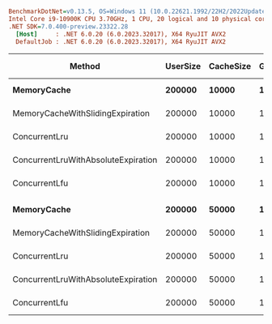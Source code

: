 ``` ini

BenchmarkDotNet=v0.13.5, OS=Windows 11 (10.0.22621.1992/22H2/2022Update/SunValley2)
Intel Core i9-10900K CPU 3.70GHz, 1 CPU, 20 logical and 10 physical cores
.NET SDK=7.0.400-preview.23322.28
  [Host]     : .NET 6.0.20 (6.0.2023.32017), X64 RyuJIT AVX2
  DefaultJob : .NET 6.0.20 (6.0.2023.32017), X64 RyuJIT AVX2


```
|                              Method | UserSize | CacheSize | GetOrAddOperations | ThreadCount | EnableStatistics |       Mean |     Error |    StdDev | Ratio | RatioSD |        Gen0 |       Gen1 |       Gen2 |  Allocated | Alloc Ratio |
|------------------------------------ |--------- |---------- |------------------- |------------ |----------------- |-----------:|----------:|----------:|------:|--------:|------------:|-----------:|-----------:|-----------:|------------:|
|                         **MemoryCache** |   **200000** |     **10000** |            **1000000** |          **10** |            **False** | **5,046.0 ms** | **103.71 ms** | **302.51 ms** |  **1.00** |    **0.00** | **102000.0000** | **49000.0000** | **10000.0000** | **4467.52 MB** |        **1.00** |
|    MemoryCacheWithSlidingExpiration |   200000 |     10000 |            1000000 |          10 |            False | 4,882.7 ms | 105.76 ms | 308.51 ms |  0.97 |    0.08 | 100000.0000 | 46000.0000 |  9000.0000 | 4384.54 MB |        0.98 |
|                       ConcurrentLru |   200000 |     10000 |            1000000 |          10 |            False |   612.3 ms |  11.14 ms |  11.44 ms |  0.13 |    0.01 |  23000.0000 |  3000.0000 |          - |  256.38 MB |        0.06 |
| ConcurrentLruWithAbsoluteExpiration |   200000 |     10000 |            1000000 |          10 |            False |   633.7 ms |  12.67 ms |  32.02 ms |  0.13 |    0.01 |  24000.0000 |  4000.0000 |          - |  265.13 MB |        0.06 |
|                       ConcurrentLfu |   200000 |     10000 |            1000000 |          10 |            False |   534.2 ms |  10.61 ms |  15.88 ms |  0.11 |    0.01 |  25000.0000 |  8000.0000 |          - |  276.19 MB |        0.06 |
|                                     |          |           |                    |             |                  |            |           |           |       |         |             |            |            |            |             |
|                         **MemoryCache** |   **200000** |     **50000** |            **1000000** |          **10** |            **False** | **3,956.6 ms** | **154.15 ms** | **449.67 ms** |  **1.00** |    **0.00** |  **47000.0000** | **25000.0000** | **10000.0000** | **3581.16 MB** |        **1.00** |
|    MemoryCacheWithSlidingExpiration |   200000 |     50000 |            1000000 |          10 |            False | 4,552.7 ms | 181.89 ms | 536.31 ms |  1.16 |    0.18 |  46000.0000 | 22000.0000 |  6000.0000 |  4198.7 MB |        1.17 |
|                       ConcurrentLru |   200000 |     50000 |            1000000 |          10 |            False |   809.4 ms |  15.93 ms |  18.96 ms |  0.21 |    0.02 |  14000.0000 |  4000.0000 |          - |   171.4 MB |        0.05 |
| ConcurrentLruWithAbsoluteExpiration |   200000 |     50000 |            1000000 |          10 |            False |   898.5 ms |  28.18 ms |  81.76 ms |  0.23 |    0.04 |  17000.0000 |  4000.0000 |          - |  204.55 MB |        0.06 |
|                       ConcurrentLfu |   200000 |     50000 |            1000000 |          10 |            False |   650.1 ms |  11.06 ms |  15.87 ms |  0.17 |    0.01 |  16000.0000 |  5000.0000 |          - |   186.4 MB |        0.05 |
